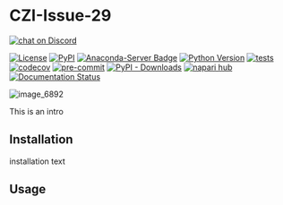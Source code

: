 # CZI-Issue-29


<a href="https://discord.gg/HjJCwm5">
        <img src="https://img.shields.io/discord/308323056592486420?logo=discord"
            alt="chat on Discord"></a>

[![License](https://img.shields.io/pypi/l/napari-plot.svg?color=green)](https://github.com/lukasz-migas/napari-plot/raw/main/LICENSE)
[![PyPI](https://img.shields.io/pypi/v/napari-plot.svg?color=green)](https://pypi.org/project/napari-plot)
[![Anaconda-Server Badge](https://anaconda.org/conda-forge/napari-plot/badges/version.svg)](https://anaconda.org/conda-forge/napari-plot)
[![Python Version](https://img.shields.io/pypi/pyversions/napari-plot.svg?color=green)](https://python.org)
[![tests](https://github.com/lukasz-migas/napari-plot/workflows/tests/badge.svg)](https://github.com/lukasz-migas/napari-1d/actions)
[![codecov](https://codecov.io/gh/lukasz-migas/napari-1d/branch/main/graph/badge.svg)](https://codecov.io/gh/lukasz-migas/napari-1d)
[![pre-commit](https://img.shields.io/badge/pre--commit-enabled-brightgreen?logo=pre-commit&logoColor=white)](https://github.com/pre-commit/pre-commit)
[![PyPI - Downloads](https://img.shields.io/pypi/dm/napari-plot.svg)](https://pypistats.org/packages/napari-plot)
[![napari hub](https://img.shields.io/endpoint?url=https://api.napari-hub.org/shields/napari-plot)](https://www.napari-hub.org/plugins/napari-plot)
[![Documentation Status](https://readthedocs.org/projects/napari-plot/badge/?version=latest)](https://napari-plot.readthedocs.io/en/latest/?badge=latest)


![image_6892](https://user-images.githubusercontent.com/99416933/196934241-e0d35fcb-2841-46aa-8afa-eba1e8827170/badge.png)


This is an intro

## Installation

installation text

## Usage